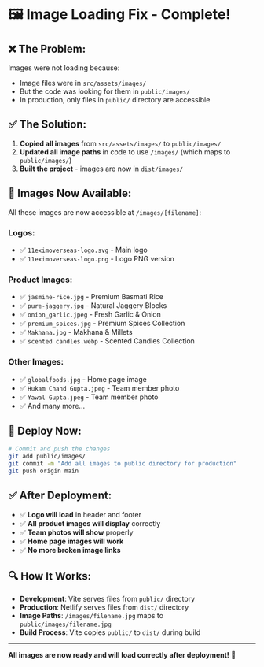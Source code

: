 # 🖼️ Image Loading Fix - Complete!

## ❌ **The Problem:**

Images were not loading because:

- Image files were in `src/assets/images/`
- But the code was looking for them in `public/images/`
- In production, only files in `public/` directory are accessible

## ✅ **The Solution:**

1. **Copied all images** from `src/assets/images/` to `public/images/`
2. **Updated all image paths** in code to use `/images/` (which maps to `public/images/`)
3. **Built the project** - images are now in `dist/images/`

## 📁 **Images Now Available:**

All these images are now accessible at `/images/[filename]`:

### **Logos:**

- ✅ `11eximoverseas-logo.svg` - Main logo
- ✅ `11eximoverseas-logo.png` - Logo PNG version

### **Product Images:**

- ✅ `jasmine-rice.jpg` - Premium Basmati Rice
- ✅ `pure-jaggery.jpg` - Natural Jaggery Blocks
- ✅ `onion_garlic.jpeg` - Fresh Garlic & Onion
- ✅ `premium_spices.jpg` - Premium Spices Collection
- ✅ `Makhana.jpg` - Makhana & Millets
- ✅ `scented candles.webp` - Scented Candles Collection

### **Other Images:**

- ✅ `globalfoods.jpg` - Home page image
- ✅ `Hukam Chand Gupta.jpeg` - Team member photo
- ✅ `Yawal Gupta.jpeg` - Team member photo
- ✅ And many more...

## 🚀 **Deploy Now:**

```bash
# Commit and push the changes
git add public/images/
git commit -m "Add all images to public directory for production"
git push origin main
```

## ✅ **After Deployment:**

- ✅ **Logo will load** in header and footer
- ✅ **All product images will display** correctly
- ✅ **Team photos will show** properly
- ✅ **Home page images will work**
- ✅ **No more broken image links**

## 🔍 **How It Works:**

- **Development**: Vite serves files from `public/` directory
- **Production**: Netlify serves files from `dist/` directory
- **Image Paths**: `/images/filename.jpg` maps to `public/images/filename.jpg`
- **Build Process**: Vite copies `public/` to `dist/` during build

---

**All images are now ready and will load correctly after deployment!** 🎉
